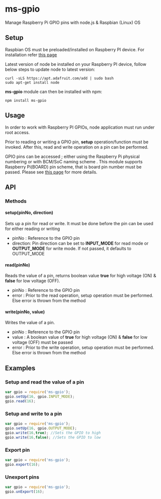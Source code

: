 ms-gpio
==========

Manage Raspberry Pi GPIO pins with node.js & Raspbian (Linux) OS

## Setup

Raspbian OS must be preloaded/installed on Raspberry PI device. For installation refer [this page](https://www.raspberrypi.org/learning/software-guide/quickstart)

Latest version of node be installed on your Raspberry PI device, follow below steps to update node to latest version:
```
curl -sLS https://apt.adafruit.com/add | sudo bash
sudo apt-get install node
```

**ms-gpio** module can then be installed with npm:
```
npm install ms-gpio
```

## Usage
In order to work with Raspberry PI GPIOs, node application must run under root access.

Prior to reading or writing a GPIO pin, **setup** operation/function must be invoked. After this, read and write operation on a pin can be performed.

GPIO pins can be accessed ; either using the Raspberry Pi physical numbering or with BCM/SoC naming scheme . This module supports Raspberry Pi(BOARD) pin scheme, that is board pin number must be passed. Please see [this page](http://elinux.org/RPi_Low-level_peripherals) for more details.

## API
### Methods

#### setup(pinNo, direction)
Sets up a pin for read or write. It must be done before the pin can be used for either reading or writing
* pinNo : Reference to the GPIO pin
* direction: Pin direction can be set to **INPUT_MODE** for read mode or **OUTPUT_MODE** for write mode. If not passed, it defaults to OUTPUT_MODE

#### read(pinNo)
Reads the value of a pin, returns boolean value **true** for high voltage (ON) & **false** for low voltage (OFF).
* pinNo : Reference to the GPIO pin
* error : Prior to the read operation, setup operation must be performed. Else error is thrown from the method

#### write(pinNo, value)
Writes the value of a pin.
* pinNo : Reference to the GPIO pin
* value : A boolean value of **true** for high voltage (ON) & **false** for low voltage (OFF) must be passed
* error : Prior to the write operation, setup operation must be performed. Else error is thrown from the method

## Examples
### Setup and read the value of a pin
```js
var gpio = require('ms-gpio');
gpio.setUp(16, gpio.INPUT_MODE);
gpio.read(16);
```

### Setup and write to a pin
```js
var gpio = require('ms-gpio');
gpio.setUp(16, gpio.OUTPUT_MODE);
gpio.write(16,true); //Sets the GPIO to high
gpio.write(16,false); //Sets the GPIO to low

```

### Export pin
```js
var gpio = require('ms-gpio');
gpio.export(16);
```

### Unexport pins
```js
var gpio = require('ms-gpio');
gpio.unExport(16);
```